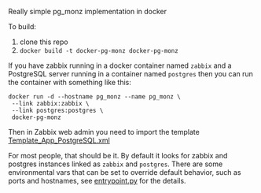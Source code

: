 Really simple pg_monz implementation in docker

To build:

1. clone this repo
2. `docker build -t docker-pg-monz docker-pg-monz`

If you have zabbix running in a docker container named `zabbix` and a 
PostgreSQL server running in a container named `postgres` then you can run 
the container with something like this:

```
docker run -d --hostname pg_monz --name pg_monz \
 --link zabbix:zabbix \
 --link postgres:postgres \
 docker-pg-monz
```

Then in Zabbix web admin you need to import the template 
[Template_App_PostgreSQL.xml](./pg_monz/pg_monz/template/Template_App_PostgreSQL.xml) 

For most people, that should be it.  By default it looks for zabbix and 
postgres instances linked as `zabbix`  and `postgres`.  There are some 
environmental vars that can be set to override default behavior, such as 
ports and hostnames, see [entrypoint.py](entrypoint.py) for the details.
